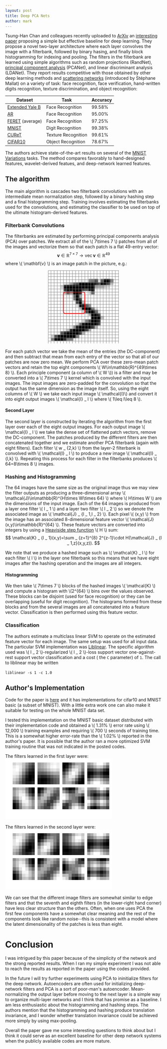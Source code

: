 ```yaml
---
layout: post
title: Deep PCA Nets
author: mark
---
```


Tsung-Han Chan and colleagues recently uploaded to [ArXiv](http://arxiv.org) an [interesting paper](http://arxiv.org/abs/1404.3606) proposing a simple but effective baseline for deep learning.  They propose a novel two-layer architecture where
each layer convolves the image with a filterbank, followed by binary hasing, and finally block histogramming for indexing and pooling.  The filters in the filterbank are learned using simple algorithms such as random projections (RandNet),
[principal component analysis](http://en.wikipedia.org/wiki/Principal_component_analysis) (PCANet), and linear discriminant analysis (LDANet).  They report results competitive with those obtained
by other deep learning methods
and [scattering networks](http://www.di.ens.fr/data/scattering) (introduced by Stéphane Mallat) on a variety of task: face recognition, face verification, hand-written digits recognition, texture discrimination, and object recognition:

|Dataset   | Task  | Accuracy  |
|---|---|---|
| [Extended Yale B](http://vision.ucsd.edu/~leekc/ExtYaleDatabase/ExtYaleB.html)  | Face Recognition  | 99.58%  |
| [AR](http://www2.ece.ohio-state.edu/~aleix/ARdatabase.html) | Face Recognition  | 95.00%   |
| [FERET](http://www.itl.nist.gov/iad/humanid/feret/feret_master.html) (average)   | Face Recognition  | 97.25%  |
| [MNIST](http://yann.lecun.com/exdb/mnist/) | Digit Recognition  | 99.38% |
| [CUReT](http://www1.cs.columbia.edu/CAVE//exclude/curet/.index.html) | Texture Recognition |  99.61% |
| [CIFAR10](http://www.cs.toronto.edu/~kriz/cifar.html) | Object Recognition  | 78.67% |


The authors achieve state-of-the-art results on several of the [MNIST Variations](http://www.iro.umontreal.ca/~lisa/twiki/bin/view.cgi/Public/MnistVariations) tasks. The method compares favorably to hand-designed features, wavelet-derived featues, and deep-network learned features.

## The algorithm

The main algorithm is cascades two filterbank convolutions
with an intermediate mean normalization step,
 followed by 
a binary hashing step and a final histogramming step.  Training 
involves estimating the filterbanks used for the convolutions,
and estimating the classifier to be used on top of the ultimate histogram-derived features.

### Filterbank Convolutions

The filterbanks are estimated by performing principal components
analysis (PCA) over patches. We extract all of the \\( 7\times 7 \\)
patches from all of the images and vectorize them so that each patch
is a flat 49-entry vector: $$  \mathbf{v}\in\mathbb{R}^{7\times 7} \to \operatorname{vec}\mathbf{v}\in\mathbb{R}^{49}   $$
where \\( \mathbf{v} \\) is an image patch in the picture, e.g.:

<center><img src="images/mnist5_patch.png" alt="Image Patch Picture"></center>

For each patch vector we take the mean
of the entries (the DC-component) and then subtract that mean
from each entry of the vector so that all of our patches
are now zero mean.  We perform PCA over these zero-mean
patch vectors and retain
the top eight components \\( W\in\mathbb{R}^{49\times 8} \\). Each
principle component (a column of \\( W \\)) is a filter and may be
converted into a \\( 7\times 7 \\) kernel which is convolved with
the input images.  The input images are zero-padded for the
convolution so that the output has the same dimension as the 
image itself.  So, using the eight columns of \\( W \\)
we take each input image \\( \mathcal{I}\\) and convert it
into eight output images \\( \mathcal{I} _ l \\)  where \\( 1\leq l\leq 8 \\). 

#### Second Layer

The second layer is constructed by iterating the algorithm from
the first layer over each of the eight output images.  For each
output image \\( \mathcal{I} _ l \\) we take the dense set
of flattened patch vectors, remove the DC-component.  The patches produced by
the different filters are then concatenated together and
we estimate another PCA filterbank (again with eight filters).  Each filter
\\( w _ {2,k} \\) from the layer-2 filterbank is convolved with 
\\( \mathcal{I} _ l \\) to produce a new image \\( \mathcal{I} _ {l,k} \\).  Repeating
this process for each filter in the filterbanks produces \\( 64=8\times 8 \\)
images.

### Hashing and Histogramming

The 64 images have the same size as the original image thus we 
may view the filter outputs as producing a three-dimensional
array \\( \mathcal{J}\in\mathbb{R}^{H\times W\times 64} \\)
where \\( H\times W \\) are the dimensions of the input image. Each
of the 64 images is produced from a layer one filter \\( l _ 1 \\)
and a layer two filter \\( l _ 2 \\) so we denote the associated
image as \\( \mathcal{J} _ {l _ 1,l _ 2} \\).  Each
pixel \\( (x,y) \\) from the image has an associated
8-dimensional feature vector \\( \mathcal{J}(x,y)\in\mathbb{R}^{64} \\).  These feature vectors are converted into integers by using a
[Heaviside step function](http://en.wikipedia.org/wiki/Heaviside_step_function) \\( H \\) sum:
$$ \mathcal{K} _ {l _ 1}(x,y)=\sum _ {z=1}^{8} 2^{z-1}\cdot H(\mathcal{J} _ {l _ 1,z}(x,y,z)).   $$

We note that we produce a hashed image such as \\( \mathcal{K} _ l \\)
for each filter \\( l \\) in the layer one filterbank so this means
that we have eight images after the hashing operation and the images
are all integers.

#### Histogramming

We then take \\( 7\times 7 \\) blocks of the hashed images
\\( \mathcal{K} \\) and compute a histogram with \\(2^{64} \\)
bins over the values observed.  These blocks can be disjoint
(used for face recognition) or they can be overlapping (useful
for digit recognition).  The histograms formed from these blocks
and from the several images are all concatenated into a feature 
vector.  Classification is then performed using this feature
vector.

### Classification

The authors estimate a multiclass linear SVM to operate
on the estimated feature vector for each image.  The same
setup was used for all input data. The particular SVM implementation
was [Liblinear](http://www.csie.ntu.edu.tw/~cjlin/liblinear/).
The specific algorithm used was \\( l _ 2 \\)-regularized 
\\( l _ 2 \\)-loss support vector one-against-rest support vector
classification and a cost ( the `C` parameter) of `1`. The 
call to liblinear may be written

`liblinear -s 1 -c 1.0`

## Author's Implementation

Code for the paper is [here](http://mx.nthu.edu.tw/~tsunghan/download/PCANet_demo.zip)
and it has implementations for cifar10 and MNIST basic (a subset of MNIST).  With a little extra
work one can also make it suitable for testing on the whole MNIST data set.

I tested this implementation on the MNIST basic dataset distributed with their implementation
code and obtained a \\( 1.31\% \\)
error rate using \\( 12,000 \\) training examples
 and requiring
\\( 700 \\) seconds of training time.  This is a somewhat higher error-rate than the \\( 1.02\% \\)
reported in the author's paper.  It is possible that the author ran a more optimized SVM training routine
that was not indicated in the posted codes.  

The filters learned in the first layer were:
![first layer PCA filters](images/PCANet_V1.png "Layer 1 PCA filters")

The filters learned in the second layer were:
![second layer PCA filters](images/PCANet_V2.png "Layer 2 PCA filters")

We can see that the different image filters are somewhat similar to edge filters and that the seventh
and eighth filters (in the lower-right hand corner) have less clear structure than the others. Often,
when one uses PCA the first few components have a somewhat clear meaning and the rest of the components
look like random noise--this is consistent with a model where the latent dimensionality of the patches is less than
eight.

# Conclusion

I was intrigued by this paper because of the simplicity of the network and the strong
reported results.  When I ran my simple experiment I was not able to reach the results as reported
in the paper using the codes provided.

In the future I will try further experiments using PCA to ininitialize filters for the deep network.
Autoencoders are often used for initializing deep-network filters and PCA is a sort of poor-man's autoencoder.
Mean-normalizing the output layer before moving to the next layer is a simple way to organize multi-layer networks
and I think that has promise as a baseline.  I am less enthusiastic about the histogramming and hashing steps.
The authors mention that the histogramming and hashing produce translation invariance, and I wonder whether
translation invariance could be achieved more simply by using max-pooling.

Overall the paper gave me some interesting questions to think about but I think it could serve as an excellent
baseline for other deep network systems when the publicly available codes are more mature.


